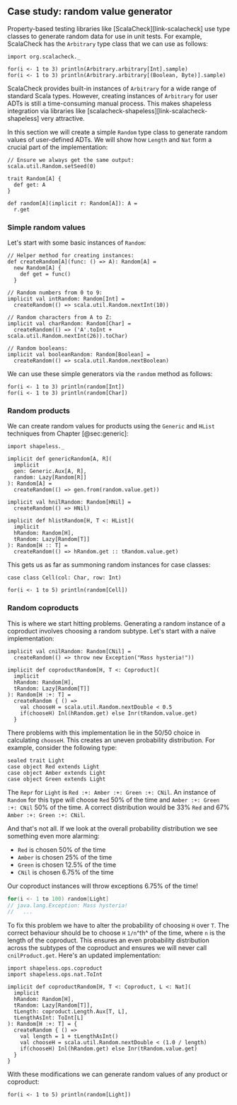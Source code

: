 ## Case study: random value generator

Property-based testing libraries like [ScalaCheck][link-scalacheck]
use type classes to generate random data for use in unit tests.
For example, ScalaCheck has the `Arbitrary` type class
that we can use as follows:

```tut:book:silent
import org.scalacheck._
```

```tut:book
for(i <- 1 to 3) println(Arbitrary.arbitrary[Int].sample)
for(i <- 1 to 3) println(Arbitrary.arbitrary[(Boolean, Byte)].sample)
```

ScalaCheck provides built-in instances of `Arbitrary`
for a wide range of standard Scala types.
However, creating instances of `Arbitrary` for user ADTs
is still a time-consuming manual process.
This makes shapeless integration via libraries like
[scalacheck-shapeless][link-scalacheck-shapeless] very attractive.

In this section we will create a simple `Random` type class
to generate random values of user-defined ADTs.
We will show how `Length` and `Nat` form 
a crucial part of the implementation:

```tut:book:invisible
// Ensure we always get the same output:
scala.util.Random.setSeed(0)
```

```tut:book:silent
trait Random[A] {
  def get: A
}

def random[A](implicit r: Random[A]): A =
  r.get
```

### Simple random values

Let's start with some basic instances of `Random`:

```tut:book:silent
// Helper method for creating instances:
def createRandom[A](func: () => A): Random[A] =
  new Random[A] {
    def get = func()
  }

// Random numbers from 0 to 9:
implicit val intRandom: Random[Int] =
  createRandom(() => scala.util.Random.nextInt(10))

// Random characters from A to Z:
implicit val charRandom: Random[Char] =
  createRandom(() => ('A'.toInt + scala.util.Random.nextInt(26)).toChar)

// Random booleans:
implicit val booleanRandom: Random[Boolean] =
  createRandom(() => scala.util.Random.nextBoolean)
```

We can use these simple generators 
via the `random` method as follows:

```tut:book
for(i <- 1 to 3) println(random[Int])
for(i <- 1 to 3) println(random[Char])
```

### Random products

We can create random values for products
using the `Generic` and `HList` techniques 
from Chapter [@sec:generic]:

```tut:book:silent
import shapeless._

implicit def genericRandom[A, R](
  implicit
  gen: Generic.Aux[A, R],
  random: Lazy[Random[R]]
): Random[A] =
  createRandom(() => gen.from(random.value.get))

implicit val hnilRandom: Random[HNil] =
  createRandom(() => HNil)

implicit def hlistRandom[H, T <: HList](
  implicit
  hRandom: Random[H],
  tRandom: Lazy[Random[T]]
): Random[H :: T] = 
  createRandom(() => hRandom.get :: tRandom.value.get)
```

This gets us as far as summoning random instances for case classes:

```tut:book:silent
case class Cell(col: Char, row: Int)
```

```tut:book
for(i <- 1 to 5) println(random[Cell])
```

### Random coproducts

This is where we start hitting problems.
Generating a random instance of a coproduct
involves choosing a random subtype.
Let's start with a naïve implementation:

```tut:book
implicit val cnilRandom: Random[CNil] =
  createRandom(() => throw new Exception("Mass hysteria!"))

implicit def coproductRandom[H, T <: Coproduct](
  implicit
  hRandom: Random[H],
  tRandom: Lazy[Random[T]]
): Random[H :+: T] =
  createRandom { () =>
    val chooseH = scala.util.Random.nextDouble < 0.5
    if(chooseH) Inl(hRandom.get) else Inr(tRandom.value.get)
  }
```

There problems with this implementation 
lie in the 50/50 choice in calculating `chooseH`.
This creates an uneven probability distribution.
For example, consider the following type:

```tut:book:silent
sealed trait Light
case object Red extends Light
case object Amber extends Light
case object Green extends Light
```

The `Repr` for `Light` is `Red :+: Amber :+: Green :+: CNil`.
An instance of `Random` for this type 
will choose `Red` 50% of the time 
and `Amber :+: Green :+: CNil` 50% of the time.
A correct distribution would be 
33% `Red` and 67% `Amber :+: Green :+: CNil`.

And that's not all.
If we look at the overall probability distribution
we see something even more alarming:

- `Red` is chosen 50% of the time
- `Amber` is chosen 25% of the time
- `Green` is chosen 12.5% of the time
- `CNil` is chosen 6.75% of the time

Our coproduct instances will throw exceptions 6.75% of the time!

```scala
for(i <- 1 to 100) random[Light]
// java.lang.Exception: Mass hysteria!
//   ...
```

To fix this problem we have to alter 
the probability of choosing `H` over `T`.
The correct behaviour should be to choose
`H` `1/n`^th^ of the time, 
where `n` is the length of the coproduct.
This ensures an even probability distribution
across the subtypes of the coproduct
and ensures we will never call `cnilProduct.get`.
Here's an updated implementation:

```tut:book:silent
import shapeless.ops.coproduct
import shapeless.ops.nat.ToInt

implicit def coproductRandom[H, T <: Coproduct, L <: Nat](
  implicit
  hRandom: Random[H],
  tRandom: Lazy[Random[T]],
  tLength: coproduct.Length.Aux[T, L],
  tLengthAsInt: ToInt[L]
): Random[H :+: T] = {
  createRandom { () =>
    val length = 1 + tLengthAsInt()
    val chooseH = scala.util.Random.nextDouble < (1.0 / length)
    if(chooseH) Inl(hRandom.get) else Inr(tRandom.value.get)
  }
}

```

With these modifications 
we can generate random values of any product or coproduct:

```tut:book
for(i <- 1 to 5) println(random[Light])
```
